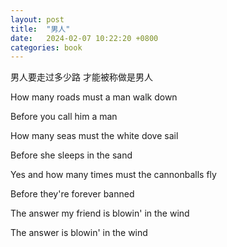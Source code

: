 ```yaml
---
layout: post
title:  "男人"
date:   2024-02-07 10:22:20 +0800
categories: book
---
```

男人要走过多少路
才能被称做是男人

How many roads must a man walk down  

Before you call him a man  

How many seas must the white dove sail  

Before she sleeps in the sand  

Yes and how many times must the cannonballs fly  

Before they're forever banned  

The answer my friend is blowin' in the wind  

The answer is blowin' in the wind  




